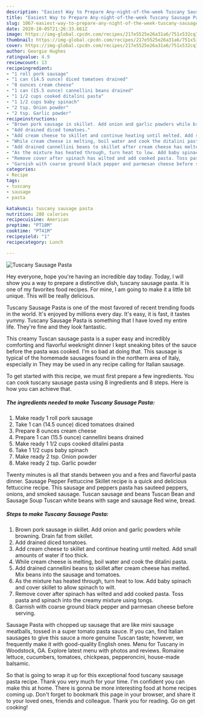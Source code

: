 ```yaml
---
description: "Easiest Way to Prepare Any-night-of-the-week Tuscany Sausage Pasta"
title: "Easiest Way to Prepare Any-night-of-the-week Tuscany Sausage Pasta"
slug: 1067-easiest-way-to-prepare-any-night-of-the-week-tuscany-sausage-pasta
date: 2020-10-05T21:26:33.661Z
image: https://img-global.cpcdn.com/recipes/217e5525e26a31a6/751x532cq70/tuscany-sausage-pasta-recipe-main-photo.jpg
thumbnail: https://img-global.cpcdn.com/recipes/217e5525e26a31a6/751x532cq70/tuscany-sausage-pasta-recipe-main-photo.jpg
cover: https://img-global.cpcdn.com/recipes/217e5525e26a31a6/751x532cq70/tuscany-sausage-pasta-recipe-main-photo.jpg
author: Georgie Hughes
ratingvalue: 4.9
reviewcount: 13
recipeingredient:
- "1 roll pork sausage"
- "1 can (14.5 ounce) diced tomatoes drained"
- "8 ounces cream cheese"
- "1 can (15.5 ounce) cannellini beans drained"
- "1 1/2 cups cooked ditalini pasta"
- "1 1/2 cups baby spinach"
- "2 tsp. Onion powder"
- "2 tsp. Garlic powder"
recipeinstructions:
- "Brown pork sausage in skillet. Add onion and garlic powders while browning. Drain fat from skillet."
- "Add drained diced tomatoes."
- "Add cream cheese to skillet and continue heating until melted. Add small amounts of water if too thick."
- "While cream cheese is melting, boil water and cook the ditalini pasta."
- "Add drained cannellini beans to skillet after cream cheese has melted. Mix beans into the sausage and tomatoes."
- "As the mixture has heated through, turn heat to low. Add baby spinach and cover skillet to allow spinach to wilt."
- "Remove cover after spinach has wilted and add cooked pasta. Toss pasta and spinach into the creamy mixture using tongs."
- "Garnish with coarse ground black pepper and parmesan cheese before serving."
categories:
- Recipe
tags:
- tuscany
- sausage
- pasta

katakunci: tuscany sausage pasta 
nutrition: 288 calories
recipecuisine: American
preptime: "PT18M"
cooktime: "PT41M"
recipeyield: "1"
recipecategory: Lunch

---
```



![Tuscany Sausage Pasta](https://img-global.cpcdn.com/recipes/217e5525e26a31a6/751x532cq70/tuscany-sausage-pasta-recipe-main-photo.jpg)

Hey everyone, hope you're having an incredible day today. Today, I will show you a way to prepare a distinctive dish, tuscany sausage pasta. It is one of my favorites food recipes. For mine, I am going to make it a little bit unique. This will be really delicious.

Tuscany Sausage Pasta is one of the most favored of recent trending foods in the world. It's enjoyed by millions every day. It's easy, it is fast, it tastes yummy. Tuscany Sausage Pasta is something that I have loved my entire life. They're fine and they look fantastic.

This creamy Tuscan sausage pasta is a super easy and incredibly comforting and flavorful weeknight dinner I kept sneaking bites of the sauce before the pasta was cooked. I&#39;m so bad at doing that. This sausage is typical of the homemade sausages found in the northern area of Italy, especially in They may be used in any recipe calling for Italian sausage.


To get started with this recipe, we must first prepare a few ingredients. You can cook tuscany sausage pasta using 8 ingredients and 8 steps. Here is how you can achieve that.

<!--inarticleads1-->

##### The ingredients needed to make Tuscany Sausage Pasta:

1. Make ready 1 roll pork sausage
1. Take 1 can (14.5 ounce) diced tomatoes drained
1. Prepare 8 ounces cream cheese
1. Prepare 1 can (15.5 ounce) cannellini beans drained
1. Make ready 1 1/2 cups cooked ditalini pasta
1. Take 1 1/2 cups baby spinach
1. Make ready 2 tsp. Onion powder
1. Make ready 2 tsp. Garlic powder


Twenty minutes is all that stands between you and a fres and flavorful pasta dinner. Sausage Pepper Fettuccine Skillet recipe is a quick and delicious fettuccine recipe. This sausage and peppers pasta has sauteed peppers, onions, and smoked sausage. Tuscan sausage and beans Tuscan Bean and Sausage Soup Tuscan white beans with sage and sausage Red wine, bread. 

<!--inarticleads2-->

##### Steps to make Tuscany Sausage Pasta:

1. Brown pork sausage in skillet. Add onion and garlic powders while browning. Drain fat from skillet.
1. Add drained diced tomatoes.
1. Add cream cheese to skillet and continue heating until melted. Add small amounts of water if too thick.
1. While cream cheese is melting, boil water and cook the ditalini pasta.
1. Add drained cannellini beans to skillet after cream cheese has melted. Mix beans into the sausage and tomatoes.
1. As the mixture has heated through, turn heat to low. Add baby spinach and cover skillet to allow spinach to wilt.
1. Remove cover after spinach has wilted and add cooked pasta. Toss pasta and spinach into the creamy mixture using tongs.
1. Garnish with coarse ground black pepper and parmesan cheese before serving.


Sausage Pasta with chopped up sausage that are like mini sausage meatballs, tossed in a super tomato pasta sauce. If you can, find Italian sausages to give this sauce a more genuine Tuscan taste; however, we frequently make it with good-quality English ones. Menu for Tuscany in Woodstock, GA. Explore latest menu with photos and reviews. Romaine lettuce, cucumbers, tomatoes, chickpeas, pepperoncini, house-made balsamic. 

So that is going to wrap it up for this exceptional food tuscany sausage pasta recipe. Thank you very much for your time. I'm confident you can make this at home. There is gonna be more interesting food at home recipes coming up. Don't forget to bookmark this page in your browser, and share it to your loved ones, friends and colleague. Thank you for reading. Go on get cooking!
